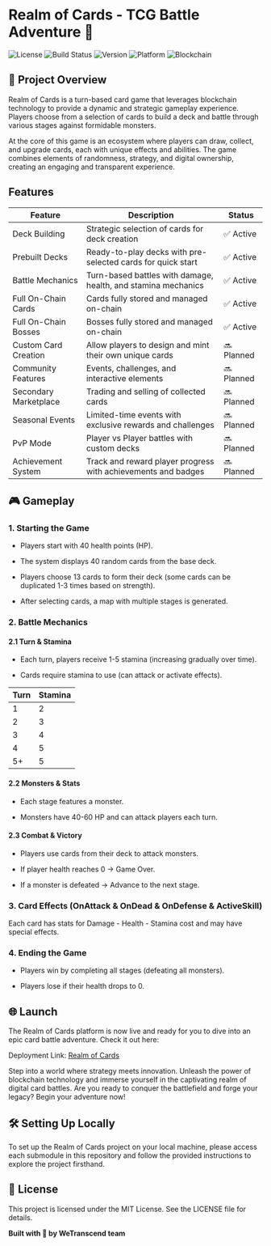 

# Realm of Cards - TCG Battle Adventure 🔗
![License](https://img.shields.io/badge/License-MIT-blue.svg)  ![Build Status](https://img.shields.io/badge/Build-Passing-brightgreen) ![Version](https://img.shields.io/badge/Version-1.0.0-orange) ![Platform](https://img.shields.io/badge/platform-Web3-blueviolet) ![Blockchain](https://img.shields.io/badge/blockchain-HappyChain-yellow)
    
## 🌟 Project Overview

Realm of Cards is a turn-based card game that leverages blockchain technology to provide a dynamic and strategic gameplay experience. Players choose from a selection of cards to build a deck and battle through various stages against formidable monsters.

At the core of this game is an ecosystem where players can draw, collect, and upgrade cards, each with unique effects and abilities. The game combines elements of randomness, strategy, and digital ownership, creating an engaging and transparent experience.

## Features
| Feature | Description | Status |
|--|--|--|
| Deck Building | Strategic selection of cards for deck creation | ✅ Active |
| Prebuilt Decks | Ready-to-play decks with pre-selected cards for quick start | ✅ Active |
| Battle Mechanics | Turn-based battles with damage, health, and stamina mechanics | ✅ Active |
| Full On-Chain Cards | Cards fully stored and managed on-chain | ✅ Active |
| Full On-Chain Bosses | Bosses fully stored and managed on-chain | ✅ Active |
| Custom Card Creation | Allow players to design and mint their own unique cards | 🔜 Planned |
| Community Features | Events, challenges, and interactive elements | 🔜 Planned |
| Secondary Marketplace | Trading and selling of collected cards | 🔜 Planned |
| Seasonal Events | Limited-time events with exclusive rewards and challenges | 🔜 Planned |
| PvP Mode | Player vs Player battles with custom decks | 🔜 Planned |
| Achievement System | Track and reward player progress with achievements and badges | 🔜 Planned |

## 🎮 Gameplay

### 1. Starting the Game

-   Players start with 40 health points (HP).
    
-   The system displays 40 random cards from the base deck.
    
-   Players choose 13 cards to form their deck (some cards can be duplicated 1-3 times based on strength).
    
-   After selecting cards, a map with multiple stages is generated.
    

### 2. Battle Mechanics

#### 2.1 Turn & Stamina

-   Each turn, players receive 1-5 stamina (increasing gradually over time).
    
-   Cards require stamina to use (can attack or activate effects).
    
| Turn | Stamina |
|--|--|
| 1 | 2 |
| 2 | 3 |
| 3 | 4 |
| 4 | 5 |
| 5+ | 5 |


#### 2.2 Monsters & Stats

-   Each stage features a monster.
    
-   Monsters have 40-60 HP and can attack players each turn.
    

#### 2.3 Combat & Victory

-   Players use cards from their deck to attack monsters.
    
-   If player health reaches 0 → Game Over.
    
-   If a monster is defeated → Advance to the next stage.
    

### 3. Card Effects (OnAttack & OnDead & OnDefense & ActiveSkill)

Each card has stats for Damage - Health - Stamina cost and may have special effects.

### 4. Ending the Game

-   Players win by completing all stages (defeating all monsters).
    
-   Players lose if their health drops to 0.

## 🌐 Launch
The Realm of Cards platform is now live and ready for you to dive into an epic card battle adventure. Check it out here:

Deployment Link: [Realm of Cards](a)

Step into a world where strategy meets innovation. Unleash the power of blockchain technology and immerse yourself in the captivating realm of digital card battles. Are you ready to conquer the battlefield and forge your legacy? Begin your adventure now! 

## 🛠️ Setting Up Locally

To set up the Realm of Cards project on your local machine, please access each submodule in this repository and follow the provided instructions to explore the project firsthand. 

## 📄 License

This project is licensed under the MIT License. See the LICENSE file for details.

**Built with 💖 by WeTranscend team**
